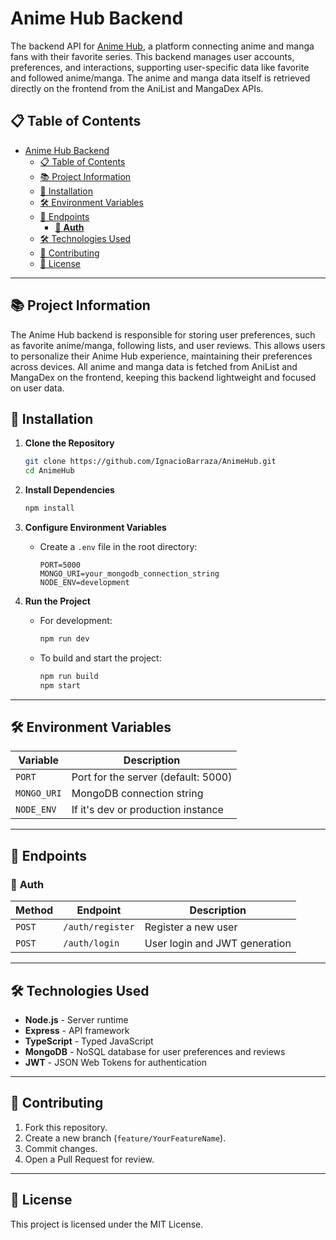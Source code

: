 # Anime Hub Backend

The backend API for [Anime Hub](https://github.com/IgnacioBarraza/AnimeHub), a platform connecting anime and manga fans with their favorite series. This backend manages user accounts, preferences, and interactions, supporting user-specific data like favorite and followed anime/manga. The anime and manga data itself is retrieved directly on the frontend from the AniList and MangaDex APIs.

## 📋 Table of Contents
- [Anime Hub Backend](#anime-hub-backend)
  - [📋 Table of Contents](#-table-of-contents)
  - [📚 Project Information](#-project-information)
  - [🚀 Installation](#-installation)
  - [🛠 Environment Variables](#-environment-variables)
  - [🔌 Endpoints](#-endpoints)
    - [🔑 **Auth**](#-auth)
  - [🛠 Technologies Used](#-technologies-used)
  - [🤝 Contributing](#-contributing)
  - [📜 License](#-license)

---

## 📚 Project Information

The Anime Hub backend is responsible for storing user preferences, such as favorite anime/manga, following lists, and user reviews. This allows users to personalize their Anime Hub experience, maintaining their preferences across devices. All anime and manga data is fetched from AniList and MangaDex on the frontend, keeping this backend lightweight and focused on user data.

## 🚀 Installation

1. **Clone the Repository**
   ```bash
   git clone https://github.com/IgnacioBarraza/AnimeHub.git
   cd AnimeHub
   ```

2. **Install Dependencies**
   ```bash
   npm install
   ```

3. **Configure Environment Variables**
   - Create a `.env` file in the root directory:
     ```plaintext
     PORT=5000
     MONGO_URI=your_mongodb_connection_string
     NODE_ENV=development
     ```

4. **Run the Project**
   - For development:
     ```bash
     npm run dev
     ```
   - To build and start the project:
     ```bash
     npm run build
     npm start
     ```

---

## 🛠 Environment Variables

| Variable           | Description                          |
|--------------------|--------------------------------------|
| `PORT`             | Port for the server (default: 5000) |
| `MONGO_URI`        | MongoDB connection string           |
| `NODE_ENV`        | If it's dev or production instance           |

---

## 🔌 Endpoints

### 🔑 **Auth**
| Method | Endpoint           | Description                   |
|--------|---------------------|-------------------------------|
| `POST` | `/auth/register`   | Register a new user           |
| `POST` | `/auth/login`      | User login and JWT generation |

<!-- ### 👤 **User Preferences**
| Method | Endpoint                       | Description                                         |
|--------|--------------------------------|-----------------------------------------------------|
| `GET`  | `/preferences/favorites`       | Retrieve user's favorite anime and manga            |
| `POST` | `/preferences/favorites`       | Add to user's favorites                             |
| `DELETE` | `/preferences/favorites/:id` | Remove from user's favorites by anime/manga ID      |
| `GET`  | `/preferences/following`       | Retrieve user's followed anime and manga            |
| `POST` | `/preferences/following`       | Add to user's following list                        |
| `DELETE` | `/preferences/following/:id` | Remove from user's following list by anime/manga ID | -->

<!-- ### 📝 **Reviews**
| Method | Endpoint               | Description                     |
|--------|-------------------------|---------------------------------|
| `POST` | `/reviews`             | Add a review for anime or manga |
| `GET`  | `/reviews/:id`         | Fetch reviews for specific item |
| `DELETE` | `/reviews/:reviewId` | Delete a review by review ID    |

> **Note:** Some endpoints may require JWT authentication. -->

---

## 🛠 Technologies Used

- **Node.js** - Server runtime
- **Express** - API framework
- **TypeScript** - Typed JavaScript
- **MongoDB** - NoSQL database for user preferences and reviews
- **JWT** - JSON Web Tokens for authentication

---

## 🤝 Contributing

1. Fork this repository.
2. Create a new branch (`feature/YourFeatureName`).
3. Commit changes.
4. Open a Pull Request for review.

---

## 📜 License

This project is licensed under the MIT License.